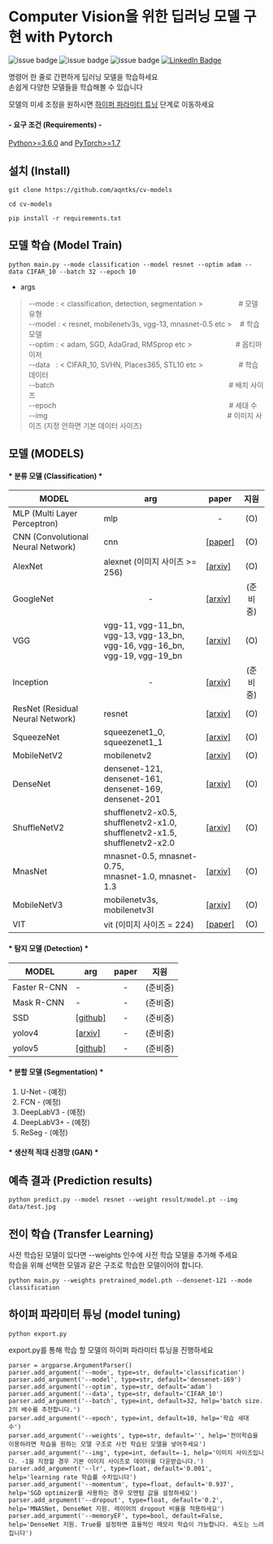 # Computer Vision을 위한 딥러닝 모델 구현 with Pytorch
![issue badge](https://img.shields.io/github/license/aqntks/cv-models?&color=blue)
![issue badge](https://img.shields.io/badge/build-passing-brightgreen)
![issue badge](https://img.shields.io/badge/%ED%95%9C%EA%B5%AD%EC%96%B4-%EC%A7%80%EC%9B%90-orange)
[![LinkedIn Badge](http://img.shields.io/badge/LinkedIn-@InpyoHong-0072b1?style=flat&logo=linkedin&link=https://www.linkedin.com/in/inpyo-hong-886781212/)](https://www.linkedin.com/in/inpyo-hong-886781212/)

명령어 한 줄로 간편하게 딥러닝 모델을 학습하세요  
손쉽게 다양한 모델들을 학습해볼 수 있습니다

모델의 미세 조정을 원하시면 [하이퍼 파라미터 튜닝](#하이퍼-파라미터-튜닝-model-tuning) 단계로 이동하세요

#### - 요구 조건 (Requirements) -
[Python>=3.6.0](https://www.python.org/) and [PyTorch>=1.7](https://pytorch.org/)
## 설치 (Install)
    git clone https://github.com/aqntks/cv-models
    
    cd cv-models     
    
    pip install -r requirements.txt

##  모델 학습 (Model Train)
    python main.py --mode classification --model resnet --optim adam --data CIFAR_10 --batch 32 --epoch 10
- args
> --mode : < classification, detection, segmentation >　　　　　# 모델 유형  
--model : < resnet, mobilenetv3s, vgg-13, mnasnet-0.5 etc > &nbsp;&nbsp;  # 학습 모델   
--optim : < adam, SGD, AdaGrad, RMSprop etc > 　　&nbsp;&nbsp;　　　 # 옵티마이저  
--data &nbsp;&nbsp;:  < CIFAR_10, SVHN, Places365, STL10 etc >　　　　　# 학습 데이터  
--batch 　　　　　　　　　　　　　　　　　　　　　　&nbsp;　　# 배치 사이즈  
--epoch 　　　　　　　　　　　　　　　　　　　　　　　　# 세대 수  
--img 　　　　　　　　　　　　　　　　　　　　　　　　　# 이미지 사이즈 (지정 안하면 기본 데이터 사이즈)
## 모델 (MODELS)

#### * 분류 모델 (Classification) *
|MODEL|arg|paper|지원|
|---|---|---|---|
|MLP (Multi Layer Perceptron)|mlp|<center>-</center>|<center>(O)</center>|
|CNN (Convolutional Neural Network)|cnn|[[paper]](http://yann.lecun.com/exdb/publis/pdf/lecun-89e.pdf)|<center>(O)</center>|
|AlexNet|alexnet (이미지 사이즈 >= 256) |[[arxiv]](https://arxiv.org/pdf/1404.5997.pdf)|<center>(O)</center>|
|GoogleNet|<center>-</center>|[[arxiv]](https://arxiv.org/abs/1409.4842)|<center>(준비중)</center>|
|VGG|vgg-11, vgg-11_bn, vgg-13, vgg-13_bn, </br> vgg-16, vgg-16_bn, vgg-19, vgg-19_bn|[[arxiv]](https://arxiv.org/pdf/1409.1556.pdf)|<center>(O)</center>|
|Inception|<center>-</center>|[[arxiv]](https://arxiv.org/pdf/1512.00567.pdf)|<center>(준비중)</center>|
|ResNet (Residual Neural Network)|resnet|[[arxiv]](https://arxiv.org/pdf/1512.03385.pdf)|<center>(O)</center>|
|SqueezeNet|squeezenet1_0, squeezenet1_1|[[arxiv]](https://arxiv.org/pdf/1602.07360.pdf)|<center>(O)</center>|
|MobileNetV2|mobilenetv2|[[arxiv]](https://arxiv.org/pdf/1801.04381.pdf)|<center>(O)</center>|
|DenseNet|densenet-121, densenet-161, </br> densenet-169, densenet-201|[[arxiv]](https://arxiv.org/pdf/1608.06993.pdf)|<center>(O)</center>|
|ShuffleNetV2|shufflenetv2-x0.5, shufflenetv2-x1.0, </br> shufflenetv2-x1.5, shufflenetv2-x2.0|[[arxiv]](https://arxiv.org/pdf/1807.11164.pdf)|<center>(O)</center>|
|MnasNet|mnasnet-0.5, mnasnet-0.75, </br> mnasnet-1.0, mnasnet-1.3|[[arxiv]](https://arxiv.org/pdf/1807.11626.pdf)|<center>(O)</center>|
|MobileNetV3|mobilenetv3s, mobilenetv3l|[[arxiv]](https://arxiv.org/pdf/1905.02244.pdf)|<center>(O)</center>|
|VIT|vit (이미지 사이즈 = 224)|[[paper]](https://openreview.net/pdf?id=YicbFdNTTy)|<center>(O)</center>|

#### * 탐지 모델 (Detection) *
|MODEL|arg|paper|지원|
|---|---|---|---|
|Faster R-CNN|-|<center>-</center>|<center>(준비중)</center>|
|Mask R-CNN|-|<center>-</center>|<center>(준비중)</center>|
|SSD|[[github]](https://github.com/amdegroot/ssd.pytorch)|<center>-</center>|<center>(준비중)</center>|
|yolov4|[[arxiv]](https://arxiv.org/pdf/2004.10934.pdf)|<center>-</center>|<center>(준비중)</center>|
|yolov5|[[github]](https://github.com/ultralytics/yolov5)|<center>-</center>|<center>(준비중)</center>|

#### * 분할 모델 (Segmentation) *
1. U-Net - (예정)
2. FCN - (예정)
3. DeepLabV3 - (예정)
4. DeepLabV3+ - (예정)
5. ReSeg - (예정)

#### * 생산적 적대 신경망 (GAN) *

##  예측 결과 (Prediction results)
    python predict.py --model resnet --weight result/model.pt --img data/test.jpg

## 전이 학습 (Transfer Learning)
사전 학습된 모델이 있다면 --weights 인수에 사전 학습 모델을 추가해 주세요  
학습을 위해 선택한 모델과 같은 구조로 학습한 모델이어야 합니다.

    
    python main.py --weights pretrained_model.pth --densenet-121 --mode classification

## 하이퍼 파라미터 튜닝 (model tuning)
    
    python export.py

export.py를 통해 학습 할 모델의 하이퍼 파라미터 튜닝을 진행하세요

    parser = argparse.ArgumentParser()
    parser.add_argument('--mode', type=str, default='classification')
    parser.add_argument('--model', type=str, default='densenet-169')
    parser.add_argument('--optim', type=str, default='adam')
    parser.add_argument('--data', type=str, default='CIFAR_10')
    parser.add_argument('--batch', type=int, default=32, help='batch size. 2의 배수를 추천합니다.')
    parser.add_argument('--epoch', type=int, default=10, help='학습 세대 수')
    parser.add_argument('--weights', type=str, default='', help='전이학습을 이용하려면 학습을 원하는 모델 구조로 사전 학습된 모델을 넣어주세요')
    parser.add_argument('--img', type=int, default=-1, help='이미지 사이즈입니다. -1을 지정할 경우 기본 이미지 사이즈로 데이터를 다운받습니다.')
    parser.add_argument('--lr', type=float, default='0.001', help='learning rate 학습률 수치입니다')
    parser.add_argument('--momentum', type=float, default='0.937', help='SGD optimizer를 사용하는 경우 모멘텀 값을 설정하세요')
    parser.add_argument('--dropout', type=float, default='0.2', help='MNASNet, DenseNet 지원. 레이어의 dropout 비율을 적용하세요')
    parser.add_argument('--memoryEF', type=bool, default=False, help='DenseNet 지원. True를 설정하면 효율적인 메모리 학습이 가능합니다. 속도는 느려집니다')